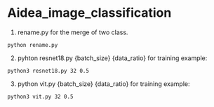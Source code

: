 # Aidea_image_classification

1. rename.py 
for the merge of two class.
```
python rename.py
```

2. pyhton resnet18.py {batch_size} {data_ratio}
for training
example:
```
python3 resnet18.py 32 0.5
```

3. python vit.py  {batch_size} {data_ratio}
for training
example:
```
python3 vit.py 32 0.5
```
